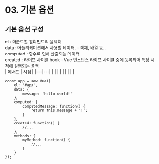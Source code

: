 # 03. 기본 옵션

## 기본 옵션 구성

el : 마운트할 엘리먼트의 셀렉터  
data : 어플리케이션에서 사용할 데이터. - 객체, 배열 등..  
computed : 함수로 인해 산출되는 데이터  
created : 라이프 사이클 hook - Vue 인스턴스 라이프 사이클 중에 등록되어 특정 시점에 실행되는 콜백  
|  메서드 | 시점  |
|---|---|
|   |   |
|   |   |
|   |   |

```
const app = new Vue({
    el: '#app',
    data: {
        message: 'hello world!'
    },
    computed: {
        computedMessage: function() {
            return this.message + '!';
        }
    },
    created: function() {
        //...
    },
    methods: {
        myMethod: function() {
            //...
        }
    }
});
```


